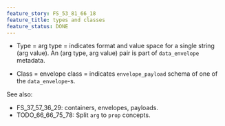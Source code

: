 ```yaml
---
feature_story: FS_53_81_66_18
feature_title: types and classes
feature_status: DONE
---
```


*   Type = arg type = indicates format and value space for a single string (arg value).
    An (arg type, arg value) pair is part of `data_envelope` metadata.

*   Class = envelope class = indicates `envelope_payload` schema of one of the `data_envelope`-s.

See also:
*   FS_37_57_36_29: containers, envelopes, payloads.
*   TODO_66_66_75_78: Split `arg` to `prop` concepts.
